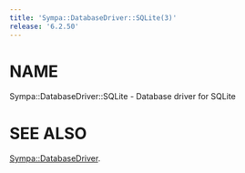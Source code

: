 ```yaml
---
title: 'Sympa::DatabaseDriver::SQLite(3)'
release: '6.2.50'
---
```


# NAME

Sympa::DatabaseDriver::SQLite - Database driver for SQLite

# SEE ALSO

[Sympa::DatabaseDriver](./Sympa-DatabaseDriver.3.md).
